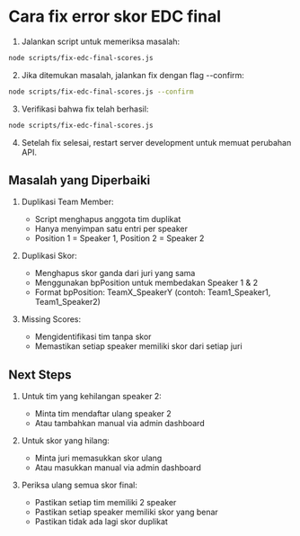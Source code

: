 # Cara fix error skor EDC final

1. Jalankan script untuk memeriksa masalah:
```bash
node scripts/fix-edc-final-scores.js
```

2. Jika ditemukan masalah, jalankan fix dengan flag --confirm:
```bash
node scripts/fix-edc-final-scores.js --confirm
```

3. Verifikasi bahwa fix telah berhasil:
```bash
node scripts/fix-edc-final-scores.js
```

4. Setelah fix selesai, restart server development untuk memuat perubahan API.

## Masalah yang Diperbaiki

1. Duplikasi Team Member:
   - Script menghapus anggota tim duplikat
   - Hanya menyimpan satu entri per speaker
   - Position 1 = Speaker 1, Position 2 = Speaker 2

2. Duplikasi Skor:
   - Menghapus skor ganda dari juri yang sama
   - Menggunakan bpPosition untuk membedakan Speaker 1 & 2
   - Format bpPosition: TeamX_SpeakerY 
   (contoh: Team1_Speaker1, Team1_Speaker2)

3. Missing Scores:
   - Mengidentifikasi tim tanpa skor
   - Memastikan setiap speaker memiliki skor dari setiap juri

## Next Steps

1. Untuk tim yang kehilangan speaker 2:
   - Minta tim mendaftar ulang speaker 2
   - Atau tambahkan manual via admin dashboard

2. Untuk skor yang hilang:
   - Minta juri memasukkan skor ulang
   - Atau masukkan manual via admin dashboard

3. Periksa ulang semua skor final:
   - Pastikan setiap tim memiliki 2 speaker
   - Pastikan setiap speaker memiliki skor yang benar
   - Pastikan tidak ada lagi skor duplikat